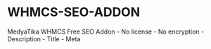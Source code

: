 # WHMCS-SEO-ADDON
MedyaTika WHMCS Free SEO Addon - No license - No encryption - Description - Title - Meta
